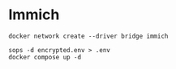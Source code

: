 # Immich

```
docker network create --driver bridge immich
```

```
sops -d encrypted.env > .env
docker compose up -d
```

